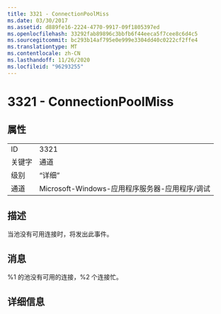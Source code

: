 ```yaml
---
title: 3321 - ConnectionPoolMiss
ms.date: 03/30/2017
ms.assetid: d889fe16-2224-4770-9917-09f1805397ed
ms.openlocfilehash: 33292fab89896c3bbfb6f44eeca5f7cee8c6d4c5
ms.sourcegitcommit: bc293b14af795e0e999e3304dd40c0222cf2ffe4
ms.translationtype: MT
ms.contentlocale: zh-CN
ms.lasthandoff: 11/26/2020
ms.locfileid: "96293255"
---
```

# <a name="3321---connectionpoolmiss"></a>3321 - ConnectionPoolMiss

## <a name="properties"></a>属性  
  
|||  
|-|-|  
|ID|3321|  
|关键字|通道|  
|级别|“详细”|  
|通道|Microsoft-Windows-应用程序服务器-应用程序/调试|  
  
## <a name="description"></a>描述  

 当池没有可用连接时，将发出此事件。  
  
## <a name="message"></a>消息  

 %1 的池没有可用的连接，%2 个连接忙。  
  
## <a name="details"></a>详细信息
